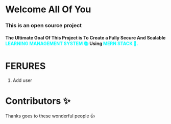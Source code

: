 # Welcome All Of You

### This is an open source project 

#### The Ultimate Goal Of This Project is To Create a Fully Secure And Scalable <span style="color:cyan">LEARNING MANAGEMENT SYSTEM 📚</span> Using <span style="color:cyan"> MERN STACK 🚀.</span>

# FERURES
<ol>
<li>Add user</li>
</ol>

# Contributors ✨
Thanks goes to these wonderful people :+1: